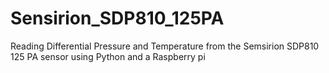 # Sensirion_SDP810_125PA
Reading Differential Pressure and Temperature from the Semsirion SDP810 125 PA sensor using Python and a Raspberry pi
